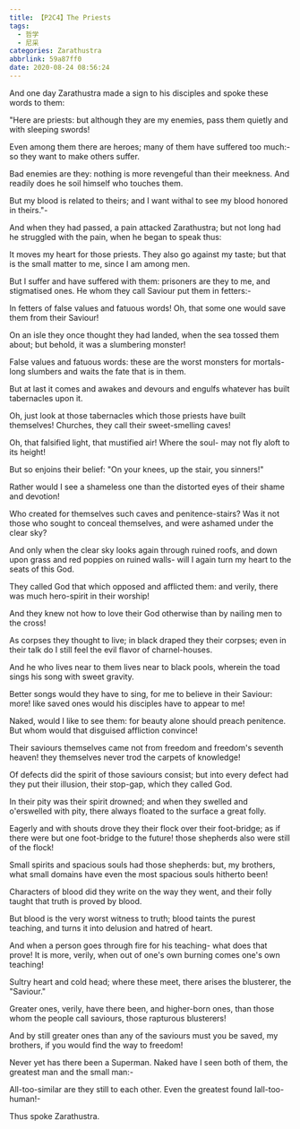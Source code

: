```yaml
---
title: 【P2C4】The Priests
tags:
  - 哲学
  - 尼采
categories: Zarathustra
abbrlink: 59a87ff0
date: 2020-08-24 08:56:24
---
```

And one day Zarathustra made a sign to his disciples and spoke these words to them:

"Here are priests: but although they are my enemies, pass them quietly and with sleeping swords!

Even among them there are heroes; many of them have suffered too much:- so they want to make others suffer.
<!-- more -->
Bad enemies are they: nothing is more revengeful than their meekness. And readily does he soil himself who touches them.

But my blood is related to theirs; and I want withal to see my blood honored in theirs."-

And when they had passed, a pain attacked Zarathustra; but not long had he struggled with the pain, when he began to speak thus:

It moves my heart for those priests. They also go against my taste; but that is the small matter to me, since I am among men.

But I suffer and have suffered with them: prisoners are they to me, and stigmatised ones. He whom they call Saviour put them in fetters:-

In fetters of false values and fatuous words! Oh, that some one would save them from their Saviour!

On an isle they once thought they had landed, when the sea tossed them about; but behold, it was a slumbering monster!

False values and fatuous words: these are the worst monsters for mortals- long slumbers and waits the fate that is in them.

But at last it comes and awakes and devours and engulfs whatever has built tabernacles upon it.

Oh, just look at those tabernacles which those priests have built themselves! Churches, they call their sweet-smelling caves!

Oh, that falsified light, that mustified air! Where the soul- may not fly aloft to its height!

But so enjoins their belief: "On your knees, up the stair, you sinners!"

Rather would I see a shameless one than the distorted eyes of their shame and devotion!

Who created for themselves such caves and penitence-stairs? Was it not those who sought to conceal themselves, and were ashamed under the clear sky?

And only when the clear sky looks again through ruined roofs, and down upon grass and red poppies on ruined walls- will I again turn my heart to the seats of this God.

They called God that which opposed and afflicted them: and verily, there was much hero-spirit in their worship!

And they knew not how to love their God otherwise than by nailing men to the cross!

As corpses they thought to live; in black draped they their corpses; even in their talk do I still feel the evil flavor of charnel-houses.

And he who lives near to them lives near to black pools, wherein the toad sings his song with sweet gravity.

Better songs would they have to sing, for me to believe in their Saviour: more! like saved ones would his disciples have to appear to me!

Naked, would I like to see them: for beauty alone should preach penitence. But whom would that disguised affliction convince!

Their saviours themselves came not from freedom and freedom's seventh heaven! they themselves never trod the carpets of knowledge!

Of defects did the spirit of those saviours consist; but into every defect had they put their illusion, their stop-gap, which they called God.

In their pity was their spirit drowned; and when they swelled and o'erswelled with pity, there always floated to the surface a great folly.

Eagerly and with shouts drove they their flock over their foot-bridge; as if there were but one foot-bridge to the future! those shepherds also were still of the flock!

Small spirits and spacious souls had those shepherds: but, my brothers, what small domains have even the most spacious souls hitherto been!

Characters of blood did they write on the way they went, and their folly taught that truth is proved by blood.

But blood is the very worst witness to truth; blood taints the purest teaching, and turns it into delusion and hatred of heart.

And when a person goes through fire for his teaching- what does that prove! It is more, verily, when out of one's own burning comes one's own teaching!

Sultry heart and cold head; where these meet, there arises the blusterer, the "Saviour."

Greater ones, verily, have there been, and higher-born ones, than those whom the people call saviours, those rapturous blusterers!

And by still greater ones than any of the saviours must you be saved, my brothers, if you would find the way to freedom!

Never yet has there been a Superman. Naked have I seen both of them, the greatest man and the small man:-

All-too-similar are they still to each other. Even the greatest found Iall-too-human!-

Thus spoke Zarathustra.
